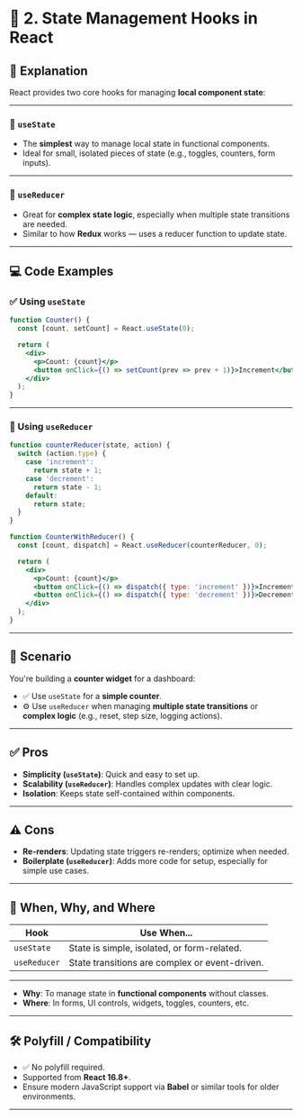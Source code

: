 
# 🔄 2. State Management Hooks in React

## 📖 Explanation

React provides two core hooks for managing **local component state**:

---

### 🧠 `useState`

- The **simplest** way to manage local state in functional components.
- Ideal for small, isolated pieces of state (e.g., toggles, counters, form inputs).

---

### 🧰 `useReducer`

- Great for **complex state logic**, especially when multiple state transitions are needed.
- Similar to how **Redux** works — uses a reducer function to update state.

---

## 💻 Code Examples

### ✅ Using `useState`

```jsx
function Counter() {
  const [count, setCount] = React.useState(0);

  return (
    <div>
      <p>Count: {count}</p>
      <button onClick={() => setCount(prev => prev + 1)}>Increment</button>
    </div>
  );
}
```

---

### 🔁 Using `useReducer`

```jsx
function counterReducer(state, action) {
  switch (action.type) {
    case 'increment':
      return state + 1;
    case 'decrement':
      return state - 1;
    default:
      return state;
  }
}

function CounterWithReducer() {
  const [count, dispatch] = React.useReducer(counterReducer, 0);

  return (
    <div>
      <p>Count: {count}</p>
      <button onClick={() => dispatch({ type: 'increment' })}>Increment</button>
      <button onClick={() => dispatch({ type: 'decrement' })}>Decrement</button>
    </div>
  );
}
```

---

## 🧩 Scenario

You're building a **counter widget** for a dashboard:

- ✅ Use `useState` for a **simple counter**.
- ⚙️ Use `useReducer` when managing **multiple state transitions** or **complex logic** (e.g., reset, step size, logging actions).

---

## ✅ Pros

- **Simplicity (`useState`)**: Quick and easy to set up.
- **Scalability (`useReducer`)**: Handles complex updates with clear logic.
- **Isolation**: Keeps state self-contained within components.

---

## ⚠️ Cons

- **Re-renders**: Updating state triggers re-renders; optimize when needed.
- **Boilerplate (`useReducer`)**: Adds more code for setup, especially for simple use cases.

---

## 🧠 When, Why, and Where

| Hook       | Use When...                                   |
|------------|-----------------------------------------------|
| `useState` | State is simple, isolated, or form-related.   |
| `useReducer` | State transitions are complex or event-driven. |

---

- **Why**: To manage state in **functional components** without classes.
- **Where**: In forms, UI controls, widgets, toggles, counters, etc.

---

## 🛠 Polyfill / Compatibility

- ✅ No polyfill required.
- Supported from **React 16.8+**.
- Ensure modern JavaScript support via **Babel** or similar tools for older environments.

---
